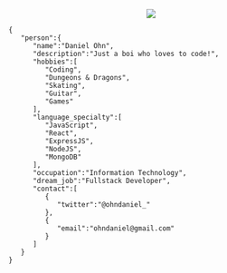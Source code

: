 <p align="center"><img src="https://media1.tenor.com/images/b1568040b7983be6c7f8bce94caf8f21/tenor.gif?itemid=1179762"></p>

```
{
   "person":{
      "name":"Daniel Ohn",
      "description":"Just a boi who loves to code!",
      "hobbies":[
         "Coding",
         "Dungeons & Dragons",
         "Skating",
         "Guitar",
         "Games"
      ],
      "language_specialty":[
         "JavaScript",
         "React",
         "ExpressJS",
         "NodeJS",
         "MongoDB"
      ],
      "occupation":"Information Technology",
      "dream_job":"Fullstack Developer",
      "contact":[
         {
            "twitter":"@ohndaniel_"
         },
         {
            "email":"ohndaniel@gmail.com"
         }
      ]
   }
}
```
